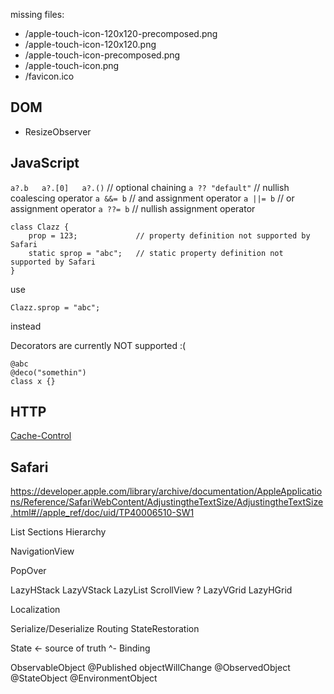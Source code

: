 missing files:
* /apple-touch-icon-120x120-precomposed.png
* /apple-touch-icon-120x120.png
* /apple-touch-icon-precomposed.png
* /apple-touch-icon.png
* /favicon.ico


DOM
---
* ResizeObserver


JavaScript
----------
`a?.b   a?.[0]   a?.()` // optional chaining
`a ?? "default"` // nullish coalescing operator
`a &&= b` // and assignment operator
`a ||= b` // or assignment operator
`a ??= b` // nullish assignment operator

```
class Clazz {
    prop = 123;             // property definition not supported by Safari
    static sprop = "abc";   // static property definition not supported by Safari
}
```
use
```
Clazz.sprop = "abc";
```
instead

Decorators are currently NOT supported :(
```
@abc
@deco("somethin")
class x {}
```


HTTP
----
[Cache-Control](https://tools.ietf.org/html/rfc7234)


Safari
------
https://developer.apple.com/library/archive/documentation/AppleApplications/Reference/SafariWebContent/AdjustingtheTextSize/AdjustingtheTextSize.html#//apple_ref/doc/uid/TP40006510-SW1



List
    Sections
    Hierarchy

NavigationView

PopOver

LazyHStack
LazyVStack
LazyList
ScrollView ?
LazyVGrid
LazyHGrid


Localization

Serialize/Deserialize
Routing
StateRestoration


State <- source of truth
    ^- Binding

ObservableObject
    @Published
    objectWillChange
@ObservedObject
@StateObject
@EnvironmentObject
